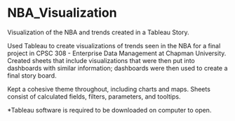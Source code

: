 # NBA_Visualization
Visualization of the NBA and trends created in a Tableau Story. 

Used Tableau to create visualizations of trends seen in the NBA for a final project in CPSC 308 - Enterprise Data Management at Chapman University. Created sheets that include visualizations that were then put into dashboards with similar information; dashboards were then used to create a final story board.

Kept a cohesive theme throughout, including charts and maps. Sheets consist of calculated fields, filters, parameters, and tooltips.

*Tableau software is required to be downloaded on computer to open.
